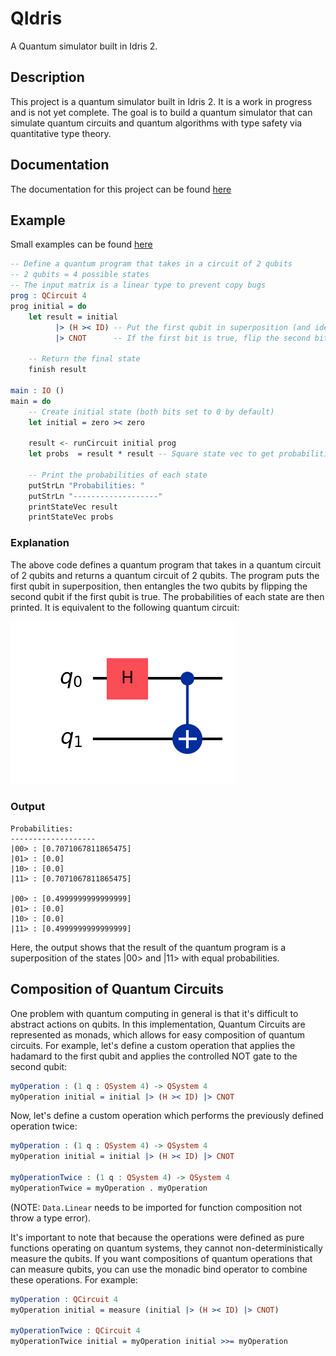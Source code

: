 # QIdris

A Quantum simulator built in Idris 2.

## Description 

This project is a quantum simulator built in Idris 2. It is a work in progress and is not yet complete. The goal is to build a quantum simulator that can simulate quantum circuits and quantum algorithms with type safety via quantitative type theory.

## Documentation 

The documentation for this project can be found [here](https://archaversine.github.io/QIdris/)

## Example

Small examples can be found [here](https://github.com/Archaversine/QIdris/blob/main/src/Examples.idr)

```idris
-- Define a quantum program that takes in a circuit of 2 qubits
-- 2 qubits = 4 possible states
-- The input matrix is a linear type to prevent copy bugs
prog : QCircuit 4
prog initial = do 
    let result = initial
          |> (H >< ID) -- Put the first qubit in superposition (and identity on second)
          |> CNOT      -- If the first bit is true, flip the second bit (entangles the two bits)

    -- Return the final state
    finish result

main : IO ()
main = do 
    -- Create initial state (both bits set to 0 by default)
    let initial = zero >< zero
    
    result <- runCircuit initial prog
    let probs  = result * result -- Square state vec to get probabilities

    -- Print the probabilities of each state
    putStrLn "Probabilities: "
    putStrLn "-------------------"
    printStateVec result
    printStateVec probs
```

### Explanation 

The above code defines a quantum program that takes in a quantum circuit of 2 qubits and returns a quantum circuit of 2 qubits. The program puts the first qubit in superposition, then entangles the two qubits by flipping the second qubit if the first qubit is true. The probabilities of each state are then printed. It is equivalent to the following quantum circuit:

![Quantum Circuit](https://raw.githubusercontent.com/Archaversine/QIdris/main/circuit.png)

### Output

```
Probabilities: 
-------------------
|00> : [0.7071067811865475]
|01> : [0.0]
|10> : [0.0]
|11> : [0.7071067811865475]

|00> : [0.4999999999999999]
|01> : [0.0]
|10> : [0.0]
|11> : [0.4999999999999999]
```

Here, the output shows that the result of the quantum program is a superposition of the states |00> and |11> with equal probabilities.

## Composition of Quantum Circuits

One problem with quantum computing in general is that it's difficult to abstract actions on qubits. In this implementation,
Quantum Circuits are represented as monads, which allows for easy composition of quantum circuits. For example, let's define a custom
operation that applies the hadamard to the first qubit and applies the controlled NOT gate to the second qubit:

```idris
myOperation : (1 q : QSystem 4) -> QSystem 4 
myOperation initial = initial |> (H >< ID) |> CNOT
```

Now, let's define a custom operation which performs the previously defined operation twice:

```idris
myOperation : (1 q : QSystem 4) -> QSystem 4
myOperation initial = initial |> (H >< ID) |> CNOT

myOperationTwice : (1 q : QSystem 4) -> QSystem 4
myOperationTwice = myOperation . myOperation
```

(NOTE: `Data.Linear` needs to be imported for function composition not throw a type error).

It's important to note that because the operations were defined as pure functions operating on quantum systems, 
they cannot non-deterministically measure the qubits. If you want compositions of quantum operations that can measure 
qubits, you can use the monadic bind operator to combine these operations. For example:

```idris
myOperation : QCircuit 4
myOperation initial = measure (initial |> (H >< ID) |> CNOT)

myOperationTwice : QCircuit 4
myOperationTwice initial = myOperation initial >>= myOperation
```
